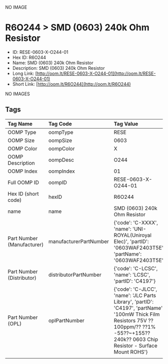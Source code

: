 


  
NO IMAGE  
# R6O244 > SMD (0603) 240k Ohm Resistor

- ID: RESE-0603-X-O244-01
- Hex ID: R6O244
- Name: SMD (0603) 240k Ohm Resistor
- Description: SMD (0603) 240k Ohm Resistor
- Long Link: [http://oom.lt/RESE-0603-X-O244-01](http://oom.lt/RESE-0603-X-O244-01)
- Short Link: [http://oom.lt/R6O244](http://oom.lt/R6O244)
  
NO IMAGES  
## Tags
  

|Tag Name|Tag Code|Tag Value|
| :--- | :--- | :--- |
|OOMP Type|oompType|RESE|
|OOMP Size|oompSize|0603|
|OOMP Color|oompColor|X|
|OOMP Description|oompDesc|O244|
|OOMP Index|oompIndex|01|
|Full OOMP ID|oompID|RESE-0603-X-O244-01|
|Hex ID (short code)|hexID|R6O244|
|name|name|SMD (0603) 240k Ohm Resistor|
|Part Number (Manufacturer)|manufacturerPartNumber|{'code': 'C-XXXX', 'name': 'UNI-ROYAL(Uniroyal Elec)', 'partID': '0603WAF2403T5E', 'partName': '0603WAF2403T5E'}|
|Part Number (Distributor)|distributorPartNumber|{'code': 'C-LCSC', 'name': 'LCSC', 'partID': 'C4197'}|
|Part Number (OPL)|oplPartNumber|{'code': 'C-JLCC', 'name': 'JLC Parts Library', 'partID': 'C4197', 'partName': '100mW Thick Film Resistors 75V ??100ppm/?? ??1% -55??~+155?? 240k?? 0603  Chip Resistor - Surface Mount ROHS'}|
||||
